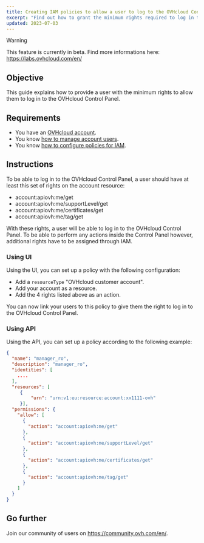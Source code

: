 ```yaml
---
title: Creating IAM policies to allow a user to log to the OVHcloud Control Panel
excerpt: "Find out how to grant the minimum rights required to log in to the OVHcloud Control Panel"
updated: 2023-07-03
---
```


> [!warning]
>
> This feature is currently in beta. Find more informations here: <https://labs.ovhcloud.com/en/>
>

## Objective

This guide explains how to provide a user with the minimum rights to allow them to log in to the OVHcloud Control Panel.

## Requirements

- You have an [OVHcloud account](/pages/account/customer/ovhcloud-account-creation).
- You know [how to manage account users](/pages/account/customer/ovhcloud-users-management).
- You know [how to configure policies for IAM](/pages/account/customer/iam-policy-ui).

## Instructions

To be able to log in to the OVHcloud Control Panel, a user should have at least this set of rights on the account resource:

- account:apiovh:me/get
- account:apiovh:me/supportLevel/get
- account:apiovh:me/certificates/get
- account:apiovh:me/tag/get

With these rights, a user will be able to log in to the OVHcloud Control Panel. To be able to perform any actions inside the Control Panel however, additional rights have to be assigned through IAM.

### Using UI

Using the UI, you can set up a policy with the following configuration:

- Add a `resourceType` "OVHcloud customer account".
- Add your account as a resource.
- Add the 4 rights listed above as an action.

You can now link your users to this policy to give them the right to log in to the OVHcloud Control Panel.

### Using API

Using the API, you can set up a policy according to the following example:

```json
{
  "name": "manager_ro",
  "description": "manager_ro",
  "identities": [
    .... 
  ],
  "resources": [ 
     {
         "urn": "urn:v1:eu:resource:account:xx1111-ovh" 
     }],
  "permissions": {
    "allow": [
      {
        "action": "account:apiovh:me/get"
      },
      {
        "action": "account:apiovh:me/supportLevel/get"
      },
      {
        "action": "account:apiovh:me/certificates/get"
      },
      {
        "action": "account:apiovh:me/tag/get"
      }
    ]
  }
}
```

## Go further

Join our community of users on <https://community.ovh.com/en/>.
